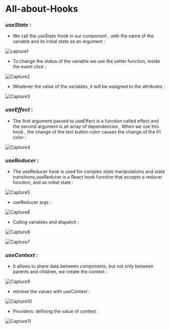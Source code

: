 # All-about-Hooks
 
 ### _useState_ : 
  - We call the useState Hook in our component , with the name of the variable and its initial state as an argument :
  
  ![capture1](https://user-images.githubusercontent.com/87330491/165967627-fdaa8e1b-e212-42d2-bcdb-2204f4045cb6.png)
  
  - To change the status of the variable we use the setter function, inside the event click :
 
 ![Capture2](https://user-images.githubusercontent.com/87330491/165967750-5aeb7354-2d99-4cb1-96d0-c70a51dec0d2.PNG)

  - Whatever the value of the variables, it will be assigned to the attributes :

  ![Capture3](https://user-images.githubusercontent.com/87330491/165967799-911213c0-4507-42e9-a2ec-58431f922468.PNG)
  

 ### _useEffect_ : 
 
  - The first argument passed to useEffect is a function called effect  and the second argument is an array of dependencies , When we use this hook , the change of the text button color causes the change of the h1 color : 
  
  ![Capture4](https://user-images.githubusercontent.com/87330491/165969295-0d968665-3b00-4c93-a99d-6d890c18a8f0.PNG)

 ### _useReducer_ :
 
   - The useReducer hook is used for complex state manipulations and state transitions,useReducer is a React hook function that accepts a reducer function, and an initial state :
   
   ![Capture5](https://user-images.githubusercontent.com/87330491/165971399-3eba8931-d631-418e-aba8-25f1cf3fb7b1.PNG)
   
  - useReducer args : 
  
   ![Capture6](https://user-images.githubusercontent.com/87330491/165972081-6bb31b94-0aa1-4fc7-97c3-cea57f772230.PNG)
   
  - Calling variables and dispatch : 
  
  ![Capture8](https://user-images.githubusercontent.com/87330491/165972504-b9e605bf-f3f1-4624-bfa5-55858cf12d90.PNG)
  
  ![Capture7](https://user-images.githubusercontent.com/87330491/165972513-36fcbc7b-a4ed-42bb-a9df-c750661b5b21.PNG)
  
   ### _useContext_ : 

   - It allows to share data between components, but not only between parents and children, we create the context : 
   
   ![Capture9](https://user-images.githubusercontent.com/87330491/165975234-dbfa2b1e-d0d9-4fbb-a293-d27761b8ca2d.PNG)
   
   - retrieve the values with useContext : 
    
   ![Capture10](https://user-images.githubusercontent.com/87330491/165975514-653fe95a-608d-4806-b50d-2ce4455c0f95.PNG)
   
   - Providers: defining the value of context :
   
   ![Capture11](https://user-images.githubusercontent.com/87330491/165975727-8302cd66-cba5-4790-94bb-54e8ca1f1fc8.PNG)

    
